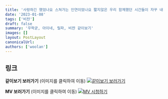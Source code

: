 ```yaml
---
title: '사랑하긴 했었나요 스쳐가는 인연이었나요 짧지않은 우리 함께했던 시간들이 자꾸 내 마음을 가둬두네 (Baby I need you) - Cover by 비챤'
date: '2023-01-08'
tags: ['비챤']
draft: false
summary: '우왁굳, 아이네, 릴파, 비챤 같이보기'
images: []
layout: PostLayout
canonicalUrl:
authors: ['woolan']
---
```


## 링크

**같이보기 보러가기** (이미지를 클릭하여 이동)
[![같이보기 보러가기](https://cdn.discordapp.com/attachments/1136601898116464710/1137050327938506852/logo.png)](https://cafe.naver.com/steamindiegame/9269598)

**MV 보러가기** (이미지를 클릭하여 이동)
[![MV 시청하기](https://i.ytimg.com/vi/lLIpFxWtqCQ/maxresdefault.jpg)](https://youtu.be/lLIpFxWtqCQ)
